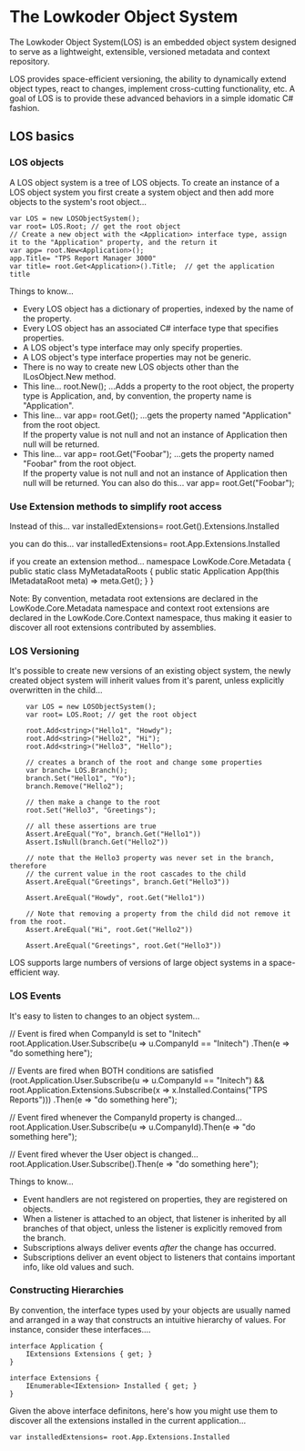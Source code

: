 ﻿# The Lowkoder Object System

The Lowkoder Object System(LOS) is an embedded object system designed to serve as a lightweight, extensible, versioned metadata and context repository.

LOS provides space-efficient versioning, the ability to dynamically extend object types, react to changes, implement cross-cutting functionality, etc.
A goal of LOS is to provide these advanced behaviors in a simple idomatic C# fashion.

## LOS basics

### LOS objects
A LOS object system is a tree of LOS objects.
To create an instance of a LOS object system you first create a system object and then add more objects to the system's root object...

    var LOS = new LOSObjectSystem();
	var root= LOS.Root; // get the root object
	// Create a new object with the <Application> interface type, assign it to the "Application" property, and the return it
	var app= root.New<Application>(); 
	app.Title= "TPS Report Manager 3000"
	var title= root.Get<Application>().Title;  // get the application title

Things to know...
- Every LOS object has a dictionary of properties, indexed by the name of the property.
- Every LOS object has an associated C# interface type that specifies properties.
- A LOS object's type interface may only specify properties.
- A LOS object's type interface properties may not be generic.
- There is no way to create new LOS objects other than the ILosObject.New method.
- This line...
		root.New<Application>(); 
	...Adds a property to the root object, the property type is Application, and, by convention, the property name is "Application".
- This line...
		var app= root.Get<Application>(); 
	...gets the property named "Application" from the root object.  
	If the property value is not null and not an instance of Application then null will be returned.
- This line...
		var app= root.Get<Application>("Foobar"); 
	...gets the property named "Foobar" from the root object.  
	If the property value is not null and not an instance of Application then null will be returned.
	You can also do this... 
		var app= root.Get("Foobar"); 


### Use Extension methods to simplify root access

Instead of this...
	var installedExtensions= root.Get<App>().Extensions.Installed

you can do this...
	var installedExtensions= root.App.Extensions.Installed

if you create an extension method...
	namespace LowKode.Core.Metadata {
		public static class MyMetadataRoots {
			public static Application App(this IMetadataRoot meta) => meta.Get<App>();
		}
	}

Note: By convention, metadata root extensions are declared in the LowKode.Core.Metadata namespace 
and context root extensions are declared in the LowKode.Core.Context namespace, thus making it easier 
to discover all root extensions contributed by assemblies.


### LOS Versioning

It's possible to create new versions of an existing object system, the newly created object system will inherit values 
from it's parent, unless explicitly overwritten in the child...

	    var LOS = new LOSObjectSystem();
		var root= LOS.Root; // get the root object

		root.Add<string>("Hello1", "Howdy"); 
		root.Add<string>("Hello2", "Hi"); 
		root.Add<string>("Hello3", "Hello"); 

		// creates a branch of the root and change some properties
		var branch= LOS.Branch(); 
		branch.Set("Hello1", "Yo");
		branch.Remove("Hello2");

		// then make a change to the root 
		root.Set("Hello3", "Greetings");
		
		// all these assertions are true
		Assert.AreEqual("Yo", branch.Get("Hello1"))
		Assert.IsNull(branch.Get("Hello2"))

		// note that the Hello3 property was never set in the branch, therefore 
		// the current value in the root cascades to the child
		Assert.AreEqual("Greetings", branch.Get("Hello3"))

		Assert.AreEqual("Howdy", root.Get("Hello1"))

		// Note that removing a property from the child did not remove it from the root.
		Assert.AreEqual("Hi", root.Get("Hello2"))

		Assert.AreEqual("Greetings", root.Get("Hello3"))


LOS supports large numbers of versions of large object systems in a space-efficient way.


### LOS Events
	
It's easy to listen to changes to an object system...

// Event is fired when CompanyId is set to "Initech"
root.Application.User.Subscribe(u => u.CompanyId == "Initech")
.Then(e => "do something here");

// Events are fired when BOTH conditions are satisfied
(root.Application.User.Subscribe(u => u.CompanyId == "Initech")
	&& root.Application.Extensions.Subscribe(x => x.Installed.Contains("TPS Reports")))
.Then(e => "do something here");

// Event fired whenever the CompanyId property is changed...
root.Application.User.Subscribe(u => u.CompanyId).Then(e => "do something here");

// Event fired whever the User object is changed...
root.Application.User.Subscribe().Then(e => "do something here");
	
Things to know...
- Event handlers are not registered on properties, they are registered on objects.
- When a listener is attached to an object, that listener is inherited by all branches of 
	that object, unless the listener is explicitly removed from the branch.	
- Subscriptions always deliver events *after* the change has occurred.
- Subscriptions deliver an event object to listeners that contains important info, like old values and such.


### Constructing Hierarchies 

By convention, the interface types used by your objects are usually named and arranged in a way that constructs an intuitive hierarchy of values.
For instance, consider these interfaces....

	interface Application {
		IExtensions Extensions { get; } 
	}

	interface Extensions {
		IEnumerable<IExtension> Installed { get; } 
	}

Given the above interface definitons, here's how you might use them to discover all the extensions installed in the current application...

	var installedExtensions= root.App.Extensions.Installed


